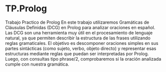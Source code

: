 # TP.Prolog
Trabajo Practico de Prolog
En este trabajo utilizaremos Gramáticas de Cláusulas Definidas (DCG) en Prolog para analizar oraciones en español. Las DCG son una herramienta muy útil en el procesamiento de lenguaje natural, ya que permiten describir la estructura de las frases utilizando reglas gramaticales.
El objetivo es descomponer oraciones simples en sus partes sintácticas (como sujeto, verbo, objeto directo) y representar esas estructuras mediante reglas que puedan ser interpretadas por Prolog. Luego, con consultas tipo phrase/2, comprobaremos si la oración analizada cumple con nuestra gramática.
